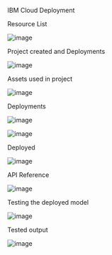 IBM Cloud Deployment

Resource List

![image](https://user-images.githubusercontent.com/68342817/202831809-2069b10f-bafe-4ca6-9573-db6b64e980b4.png)


Project created and Deployments

![image](https://user-images.githubusercontent.com/68342817/202832008-0655fa0f-4842-46d2-9034-af6baf80c910.png)


Assets used in project

![image](https://user-images.githubusercontent.com/68342817/202832040-773d5c50-01ea-4bdc-bccb-a3270c20e9b0.png)


Deployments

![image](https://user-images.githubusercontent.com/68342817/202832133-9995e9cf-1a9d-4acb-8e1b-cd0e801c8199.png)

![image](https://user-images.githubusercontent.com/68342817/202832121-b544be45-2f6f-4823-80ea-0286166ad85d.png)


Deployed

![image](https://user-images.githubusercontent.com/68342817/202832152-50dc5eec-4722-487c-946d-9e300b4126c3.png)

API Reference

![image](https://user-images.githubusercontent.com/68342817/202832179-50a7712e-5230-43cf-94a1-425dc6904fd5.png)

Testing the deployed model

![image](https://user-images.githubusercontent.com/68342817/202832288-7218fb71-5c19-45a5-8e6f-e7d41b80b196.png)

Tested output

![image](https://user-images.githubusercontent.com/68342817/202832326-384e8919-de1e-4cdf-93a4-61bcad5434b3.png)



